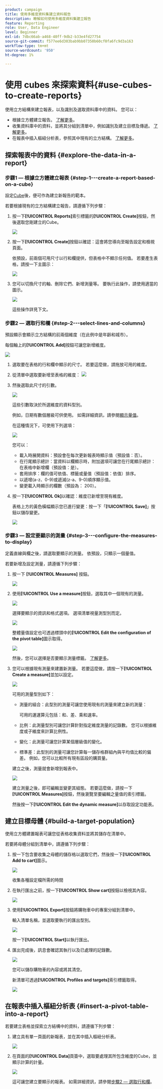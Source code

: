 ```yaml
---
product: campaign
title: 使用多維度資料集建立資料報告
description: 瞭解如何使用多維度資料集建立報告
feature: Reporting
role: User, Data Engineer
level: Beginner
exl-id: 7dbc66ab-a468-40ff-9db2-b33e4fd27754
source-git-commit: f577ee6d303bab9bb07350b60cf0fa6fc9d3a163
workflow-type: tm+mt
source-wordcount: '950'
ht-degree: 1%

---
```


# 使用 cubes 來探索資料{#use-cubes-to-create-reports}

使用立方結構來建立報表，以及識別及選取資料庫中的資料。 您可以：

* 根據立方體建立報告。 [了解更多](#explore-the-data-in-a-report)。
* 收集資料庫中的資料，並將其分組到清單中，例如識別及建立目標及傳遞。 [了解更多](#build-a-target-population)。
* 在報表中插入樞紐分析表，參照其中現有的立方結構。 [了解更多](#insert-a-pivot-table-into-a-report)。

## 探索報表中的資料 {#explore-the-data-in-a-report}

### 步驟1 — 根據立方體建立報表 {#step-1---create-a-report-based-on-a-cube}

設定[Cube](cube-indicators.md)後，便可作為建立新報告的範本。

若要根據現有的立方結構建立報告，請遵循下列步驟：

1. 按一下&#x200B;**[!UICONTROL Reports]**&#x200B;索引標籤的&#x200B;**[!UICONTROL Create]**&#x200B;按鈕，然後選取您剛建立的Cube。

   ![](assets/new-report-based-on-cube.png)

1. 按一下&#x200B;**[!UICONTROL Create]**&#x200B;按鈕以確認：這會將您導向至報告設定和檢視頁面。

   依預設，前兩個可用尺寸以行和欄提供，但表格中不顯示任何值。 若要產生表格，請按一下主圖示：

   ![](assets/cube-report-config.png)

1. 您可以切換尺寸的軸、刪除它們、新增測量等。 要執行此操作，請使用適當的圖示。

   ![](assets/cube-switch-axis.png)

   這些操作詳見下文。

### 步驟2 — 選取行和欄 {#step-2---select-lines-and-columns}

預設顯示會顯示立方結構的前兩個維度（在此例中是年齡和城市）。

每個軸上的&#x200B;**[!UICONTROL Add]**&#x200B;按鈕可讓您新增維度。

![](assets/cube-switch.png)

1. 選取要在表格的行和欄中顯示的尺寸。 若要這麼做，請拖放可用的維度。
1. 從清單中選取要新增至表格的維度：
   ![](assets/cube-select-dimension.png)

1. 然後選取此尺寸的引數。

   ![](assets/cube-dimension-param.png)

   這些引數取決於所選維度的資料型別。

   例如，日期有數個層級可供使用。 如需詳細資訊，請參閱[顯示量值](customize-cubes.md#display-measures)。

   在這種情況下，可使用下列選項：

   ![](assets/cube-config.png)

   您可以：

   * 載入時展開資料：預設會在每次更新報表時顯示值（預設值：否）。
   * 在行尾顯示總計：當資料以欄顯示時，附加選項可讓您在行尾顯示總計：在表格中新增欄（預設值：是）。
   * 套用排序：欄的值可依值、標籤或量值（預設值：依值）排序。
   * 以遞增(a-z、0-9)或遞減(z-a、9-0)順序顯示值。
   * 變更載入時顯示的欄數（預設為： 200）。

1. 按一下&#x200B;**[!UICONTROL Ok]**&#x200B;以確認：維度已新增至現有維度。

   表格上方的黃色橫幅顯示您已進行變更：按一下「**[!UICONTROL Save]**」按鈕以儲存變更。

   ![](assets/cube-in-report.png)

### 步驟3 — 設定要顯示的測量 {#step-3---configure-the-measures-to-display}

定義直線與欄之後，請選取要顯示的測量。 依預設，只顯示一個量值。

若要新增及設定測量，請遵循下列步驟：

1. 按一下 **[!UICONTROL Measures]** 按鈕。

   ![](assets/cube-measure-button.png)

1. 使用&#x200B;**[!UICONTROL Use a measure]**&#x200B;按鈕，選取其中一個現有的測量。

   ![](assets/cube-add-measure.png)

   選擇要顯示的資訊和格式選項。 選項清單視量測型別而定。

   ![](assets/cube-measure-options.png)

   整體量值設定也可透過標頭中的&#x200B;**[!UICONTROL Edit the configuration of the pivot table]**&#x200B;圖示取得。

   ![](assets/cube-pivot-table-config.png)

   然後，您可以選擇是否要顯示測量標籤。 [了解更多](customize-cubes.md#configure-the-display)。

1. 您可以根據現有測量來建置新測量。 若要這麼做，請按一下&#x200B;**[!UICONTROL Create a measure]**&#x200B;並加以設定。

   ![](assets/cube-create-new-measure.png)

   可用的測量型別如下：

   * 測量的組合：此型別的測量可讓您使用現有的測量來建立新的測量：

     可用的運運算元包括：和、差、乘和速率。

   * 比例：此測量型別可讓您計算針對指定維度測量的記錄數。 您可以根據維度或子維度來計算比例性。
   * 變化：此測量可讓您計算某個層級值的變化。
   * 標準差：此型別的測量可讓您計算每一儲存格群組內與平均值比較的偏差。 例如，您可以比較所有現有區段的購買量。

   建立之後，測量就會新增到報表中。

   ![](assets/cube-display-new-measure.png)

   建立測量之後，即可編輯並變更其組態。 若要這麼做，請按一下&#x200B;**[!UICONTROL Measures]**&#x200B;按鈕，然後瀏覽至要編輯之量值的索引標籤。

   然後按一下&#x200B;**[!UICONTROL Edit the dynamic measure]**&#x200B;以存取設定功能表。

## 建立目標母體 {#build-a-target-population}

使用立方體建置報表可讓您從表格收集資料並將其儲存在清單中。

若要將母體分組到清單中，請遵循下列步驟：

1. 按一下包含要收集之母體的儲存格以選取它們，然後按一下&#x200B;**[!UICONTROL Add to cart]**&#x200B;圖示。

   ![](assets/cube-add-to-cart.png)

   收集各種設定檔所需的時間

1. 在執行匯出之前，按一下&#x200B;**[!UICONTROL Show cart]**&#x200B;按鈕以檢視其內容。

   ![](assets/cube-show-cart.png)

1. 使用&#x200B;**[!UICONTROL Export]**&#x200B;按鈕將購物車中的專案分組到清單中。

   輸入清單名稱，並選取要執行的匯出型別。

   ![](assets/cube-export-report.png)

   按一下&#x200B;**[!UICONTROL Start]**&#x200B;以執行匯出。

1. 匯出完成後，訊息會確認其執行以及已處理的記錄數。

   ![](assets/cube-export-confirm.png)

   您可以儲存購物車的內容或將其清空。

   新清單可透過&#x200B;**[!UICONTROL Profiles and targets]**&#x200B;索引標籤取得。

   ![](assets/cube-list-available.png)

## 在報表中插入樞紐分析表 {#insert-a-pivot-table-into-a-report}

若要建立表格並探索立方結構中的資料，請遵循下列步驟：

1. 建立具有單一頁面的新報表，並在其中插入樞紐分析表。

   ![](assets/cube-insert-in-report.png)

1. 在頁面的&#x200B;**[!UICONTROL Data]**&#x200B;頁簽中，選取要處理其所包含維度的Cube，並顯示計算的計量。

   ![](assets/cube-selected-in-report.png)

   這可讓您建立要顯示的報表。 如需詳細資訊，請參閱[步驟2 — 選取行和欄](#step-2---select-lines-and-columns)。
